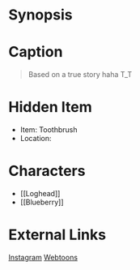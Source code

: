 # Synopsis


# Caption
> Based on a true story haha T_T

# Hidden Item
* Item: Toothbrush
* Location: <spoiler></spoiler>

# Characters
* [[Loghead]]
* [[Blueberry]]

# External Links
[Instagram](https://www.instagram.com/p/CHOSOgXjl95/)
[Webtoons](https://www.webtoons.com/en/challenge/twistwood-tales/59-loghead-and-blueberry/viewer?title_no=344740&episode_no=64)
